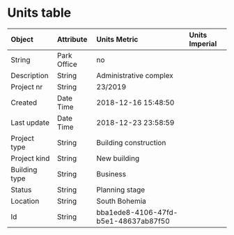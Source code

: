 # Units table

| Object | Attribute | Units Metric | Units Imperial |
| :--- | :--- | :--- | :--- |
| String | Park Office | no |  |
| Description | String | Administrative complex |  |
| Project nr | String | 23/2019 |  |
| Created | Date Time | 2018-12-16 15:48:50 |  |
| Last update | Date Time | 2018-12-23 23:58:59 |  |
| Project type | String | Building construction |  |
| Project kind | String | New building |  |
| Building type | String | Business |  |
| Status | String | Planning stage |  |
| Location | String | South Bohemia |  |
| Id | String | bba1ede8-4106-47fd-b5e1-48637ab87f50 |  |

